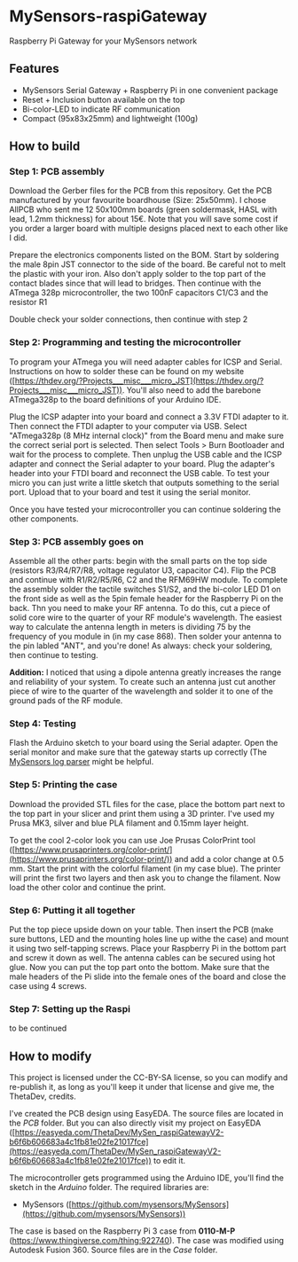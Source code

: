 # MySensors-raspiGateway
Raspberry Pi Gateway for your MySensors network
## Features
- MySensors Serial Gateway + Raspberry Pi in one convenient package
- Reset + Inclusion button available on the top
- Bi-color-LED to indicate RF communication
- Compact (95x83x25mm) and lightweight (100g)
## How to build
### Step 1: PCB assembly
Download the Gerber files for the PCB from this repository. Get the PCB manufactured by your favourite boardhouse (Size: 25x50mm). I chose AllPCB who sent me 12 50x100mm boards (green soldermask, HASL with lead, 1.2mm thickness) for about 15€. Note that you will save some cost if you order a larger board with multiple designs placed next to each other like I did.

Prepare the electronics components listed on the BOM. Start by soldering the male 8pin JST connector to the side of the board. Be careful not to melt the plastic with your iron. Also don't apply solder to the top part of the contact blades since that will lead to bridges. Then continue with the ATmega 328p microcontroller, the two 100nF capacitors C1/C3 and the resistor R1

Double check your solder connections, then continue with step 2
### Step 2: Programming and testing the microcontroller
To program your ATmega you will need adapter cables for ICSP and Serial. Instructions on how to solder these can be found on my website ([https://thdev.org/?Projects___misc___micro_JST](https://thdev.org/?Projects___misc___micro_JST)). You'll also need to add the barebone ATmega328p to the board definitions of your Arduino IDE.

Plug the ICSP adapter into your board and connect a 3.3V FTDI adapter to it. Then connect the FTDI adapter to your computer via USB. Select "ATmega328p (8 MHz internal clock)" from the Board menu and make sure the correct serial port is selected. Then select Tools > Burn Bootloader and wait for the process to complete. Then unplug the USB cable and the ICSP adapter and connect the Serial adapter to your board. Plug the adapter's header into your FTDI board and reconnect the USB cable.
To test your micro you can just write a little sketch that outputs something to the serial port. Upload that to your board and test it using the serial monitor.

Once you have tested your microcontroller you can continue soldering the other components.

### Step 3: PCB assembly goes on
Assemble all the other parts: begin with the small parts on the top side (resistors R3/R4/R7/R8, voltage regulator U3, capacitor C4). Flip the PCB and continue with R1/R2/R5/R6, C2 and the RFM69HW module. To complete the assembly solder the tactile switches S1/S2, and the bi-color LED D1 on the front side as well as the 5pin female header for the Raspberry Pi on the back. Thn you need to make your RF antenna. To do this, cut a piece of solid core wire to the quarter of your RF module's wavelength. The easiest way to calculate the antenna length in meters is dividing 75 by the frequency of you module in (in my case 868).
Then solder your antenna to the pin labled "ANT", and you're done! As always: check your soldering, then continue to testing.

**Addition:** I noticed that using a dipole antenna greatly increases the range and reliability of your system. To create such an antenna just cut another piece of wire to the quarter of the wavelength and solder it to one of the ground pads of the RF module.
### Step 4: Testing
Flash the Arduino sketch to your board using the Serial adapter. Open the serial monitor and make sure that the gateway starts up correctly (The [MySensors log parser](https://www.mysensors.org/build/parser) might be helpful.
### Step 5: Printing the case
Download the provided STL files for the case, place the bottom part next to the top part in your slicer and print them using a 3D printer. I've used my Prusa MK3, silver and blue PLA filament and 0.15mm layer height.

To get the cool 2-color look you can use Joe Prusas ColorPrint tool ([https://www.prusaprinters.org/color-print/](https://www.prusaprinters.org/color-print/)) and add a color change at 0.5 mm. Start the print with the colorful filament (in my case blue). The printer will print the first two layers and then ask you to change the filament. Now load the other color and continue the print.
### Step 6: Putting it all together
Put the top piece upside down on your table. Then insert the PCB (make sure buttons, LED and the mounting holes line up withe the case) and mount it using two self-tapping screws. Place your Raspberry Pi in the bottom part and screw it down as well. The antenna cables can be secured using hot glue.
Now you can put the top part onto the bottom. Make sure that the male headers of the Pi slide into the female ones of the board and close the case using 4 screws.
### Step 7: Setting up the Raspi
to be continued
## How to modify

This project is licensed under the CC-BY-SA license, so you can modify and re-publish it, as long as you'll keep it under that license and give me, the ThetaDev, credits.

I've created the PCB design using EasyEDA. The source files are located in the  _PCB_  folder. But you can also directly visit my project on EasyEDA ([https://easyeda.com/ThetaDev/MySen_raspiGatewayV2-b6f6b606683a4c1fb81e02fe21017fce](https://easyeda.com/ThetaDev/MySen_raspiGatewayV2-b6f6b606683a4c1fb81e02fe21017fce)) to edit it.

The microcontroller gets programmed using the Arduino IDE, you'll find the sketch in the  _Arduino_  folder. The required libraries are:

-   MySensors ([https://github.com/mysensors/MySensors](https://github.com/mysensors/MySensors))

The case is based on the Raspberry Pi 3 case from **0110-M-P** (https://www.thingiverse.com/thing:922740).
The case was modified using Autodesk Fusion 360. Source files are in the  _Case_  folder.
